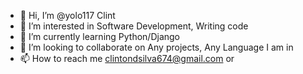- 👋 Hi, I’m @yolo117 Clint
- 👀 I’m interested in Software Development, Writing code 
- 🌱 I’m currently learning Python/Django
- 💞️ I’m looking to collaborate on Any projects, Any Language I am in
- 📫 How to reach me clintondsilva674@gmail.com or 

<!---
yolo117/yolo117 is a ✨ special ✨ repository because its `README.md` (this file) appears on your GitHub profile.
You can click the Preview link to take a look at your changes.
--->

